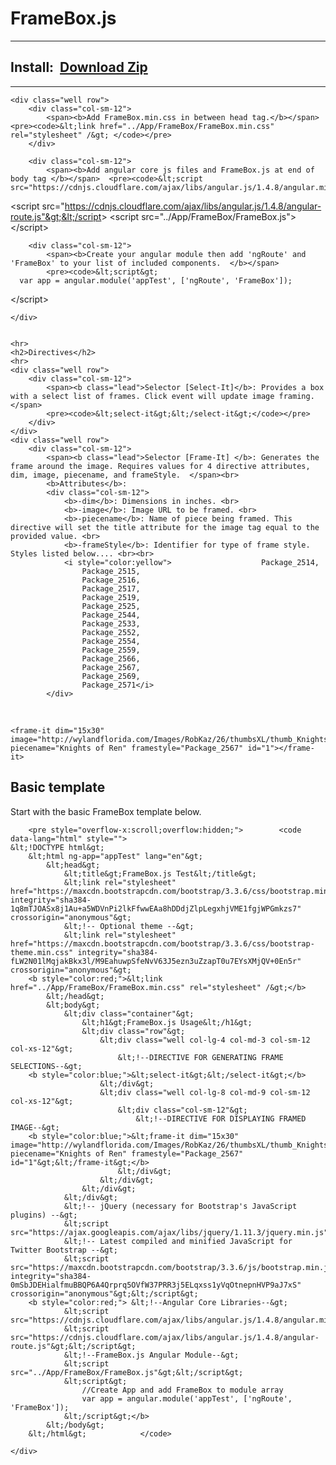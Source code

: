 <h1>FrameBox.js</h1>
<hr/>
<div class="row">
<div class="container ng-scope">
    <h2>Install:&nbsp; <a href="FrameBox.zip" class="btn btn-primary btn-lg" style='right:25px;'>Download Zip</a></h2>
    <hr>

    <div class="well row">
        <div class="col-sm-12">
            <span><b>Add FrameBox.min.css in between head tag.</b></span>  <pre><code>&lt;link href="../App/FrameBox/FrameBox.min.css" rel="stylesheet" /&gt; </code></pre>
        </div>

        <div class="col-sm-12">
            <span><b>Add angular core js files and FrameBox.js at end of body tag </b></span>  <pre><code>&lt;script src="https://cdnjs.cloudflare.com/ajax/libs/angular.js/1.4.8/angular.min.js"&gt;&lt;/script&gt;
&lt;script src="https://cdnjs.cloudflare.com/ajax/libs/angular.js/1.4.8/angular-route.js"&gt;&lt;/script&gt;
&lt;script src="../App/FrameBox/FrameBox.js"&gt;&lt;/script&gt; </code></pre>
        </div>

        <div class="col-sm-12">
            <span><b>Create your angular module then add 'ngRoute' and 'FrameBox' to your list of included components.  </b></span>
            <pre><code>&lt;script&gt;
      var app = angular.module('appTest', ['ngRoute', 'FrameBox']);
&lt;/script&gt;</code></pre>
        </div>


    </div>


    <hr>
    <h2>Directives</h2>
    <hr>
    <div class="well row">
        <div class="col-sm-12">
            <span><b class="lead">Selector [Select-It]</b>: Provides a box with a select list of frames. Click event will update image framing.</span>
            <pre><code>&lt;select-it&gt;&lt;/select-it&gt;</code></pre>
        </div>
    </div>
    <div class="well row">
        <div class="col-sm-12">
            <span><b class="lead">Selector [Frame-It] </b>: Generates the frame around the image. Requires values for 4 directive attributes, dim, image, piecename, and frameStyle.  </span><br>
            <b>Attributes</b>:
            <div class="col-sm-12">
                <b>-dim</b>: Dimensions in inches. <br>
                <b>-image</b>: Image URL to be framed. <br>
                <b>-piecename</b>: Name of piece being framed. This directive will set the title attribute for the image tag equal to the provided value. <br>
                <b>-frameStyle</b>: Identifier for type of frame style. Styles listed below.... <br><br>
                <i style="color:yellow">                    Package_2514,
                    Package_2515,
                    Package_2516,
                    Package_2517,
                    Package_2519,
                    Package_2525,
                    Package_2544,
                    Package_2533,
                    Package_2552,
                    Package_2554,
                    Package_2559,
                    Package_2566,
                    Package_2567,
                    Package_2569,
                    Package_2571</i>
            </div>
  <div class="clearfix"></div>           
 <br>            
            <pre><code>&lt;frame-it dim="15x30" image="http://wylandflorida.com/Images/RobKaz/26/thumbsXL/thumb_KnightsofRen15x30[1].jpg" piecename="Knights of Ren" framestyle="Package_2567" id="1"&gt;&lt;/frame-it&gt;</code></pre>
        </div>
    </div>
    <div class="bs-docs-section">
        <h2 id="template" class="page-header">
            <a style="font-family: anchorjs-icons; font-style: normal; font-variant: normal; font-weight: normal; position: absolute; margin-left: -1em; padding-right: 0.5em;" class="anchorjs-link " href="#template" aria-label="Anchor link for: template" data-anchorjs-icon=""></a>Basic template
        </h2>
        <p class="lead">Start with the basic FrameBox template below.</p>


        <pre style="overflow-x:scroll;overflow:hidden;">        <code data-lang="html" style="">
    &lt;!DOCTYPE html&gt;
        &lt;html ng-app="appTest" lang="en"&gt;
            &lt;head&gt;
                &lt;title&gt;FrameBox.js Test&lt;/title&gt;
                &lt;link rel="stylesheet" href="https://maxcdn.bootstrapcdn.com/bootstrap/3.3.6/css/bootstrap.min.css" integrity="sha384-1q8mTJOASx8j1Au+a5WDVnPi2lkFfwwEAa8hDDdjZlpLegxhjVME1fgjWPGmkzs7" crossorigin="anonymous"&gt;
                &lt;!-- Optional theme --&gt;
                &lt;link rel="stylesheet" href="https://maxcdn.bootstrapcdn.com/bootstrap/3.3.6/css/bootstrap-theme.min.css" integrity="sha384-fLW2N01lMqjakBkx3l/M9EahuwpSfeNvV63J5ezn3uZzapT0u7EYsXMjQV+0En5r" crossorigin="anonymous"&gt;
        <b style="color:red;">&lt;link href="../App/FrameBox/FrameBox.min.css" rel="stylesheet" /&gt;</b>
            &lt;/head&gt;
            &lt;body&gt;
                &lt;div class="container"&gt;
                    &lt;h1&gt;FrameBox.js Usage&lt;/h1&gt;
                    &lt;div class="row"&gt;
                        &lt;div class="well col-lg-4 col-md-3 col-sm-12 col-xs-12"&gt;
                            &lt;!--DIRECTIVE FOR GENERATING FRAME SELECTIONS--&gt;
        <b style="color:blue;">&lt;select-it&gt;&lt;/select-it&gt;</b> 
                        &lt;/div&gt;
                        &lt;div class="well col-lg-8 col-md-9 col-sm-12 col-xs-12"&gt;
                            &lt;div class="col-sm-12"&gt;
                                &lt;!--DIRECTIVE FOR DISPLAYING FRAMED IMAGE--&gt;
        <b style="color:blue;">&lt;frame-it dim="15x30" image="http://wylandflorida.com/Images/RobKaz/26/thumbsXL/thumb_KnightsofRen15x30[1].jpg" piecename="Knights of Ren" framestyle="Package_2567" id="1"&gt;&lt;/frame-it&gt;</b>
                            &lt;/div&gt;
                        &lt;/div&gt;
                    &lt;/div&gt;
                &lt;/div&gt;
                &lt;!-- jQuery (necessary for Bootstrap's JavaScript plugins) --&gt;
                &lt;script src="https://ajax.googleapis.com/ajax/libs/jquery/1.11.3/jquery.min.js"&gt;&lt;/script&gt;
                &lt;!-- Latest compiled and minified JavaScript for Twitter Bootstrap --&gt;
                &lt;script src="https://maxcdn.bootstrapcdn.com/bootstrap/3.3.6/js/bootstrap.min.js" integrity="sha384-0mSbJDEHialfmuBBQP6A4Qrprq5OVfW37PRR3j5ELqxss1yVqOtnepnHVP9aJ7xS" crossorigin="anonymous"&gt;&lt;/script&gt;
        <b style="color:red;"> &lt;!--Angular Core Libraries--&gt;
                &lt;script src="https://cdnjs.cloudflare.com/ajax/libs/angular.js/1.4.8/angular.min.js"&gt;&lt;/script&gt;
                &lt;script src="https://cdnjs.cloudflare.com/ajax/libs/angular.js/1.4.8/angular-route.js"&gt;&lt;/script&gt;
                &lt;!--FrameBox.js Angular Module--&gt;
                &lt;script src="../App/FrameBox/FrameBox.js"&gt;&lt;/script&gt;
                &lt;script&gt;
                    //Create App and add FrameBox to module array
                    var app = angular.module('appTest', ['ngRoute', 'FrameBox']);
                &lt;/script&gt;</b>
            &lt;/body&gt;
        &lt;/html&gt;            </code>
</pre>

    </div>

</div>
</div>
    </div>
